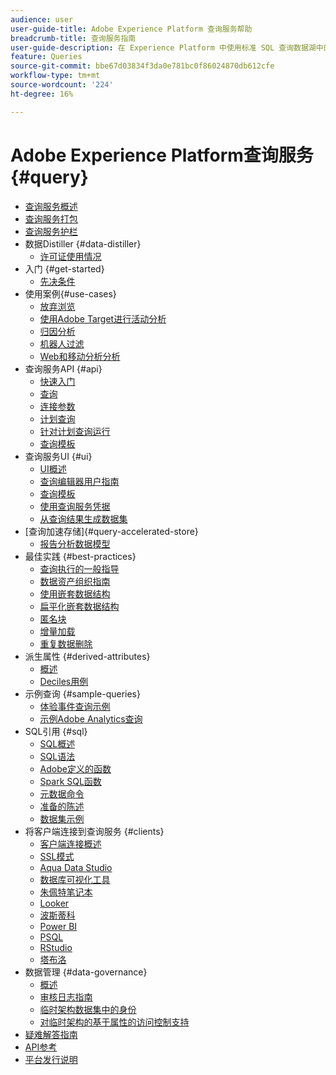 ```yaml
---
audience: user
user-guide-title: Adobe Experience Platform 查询服务帮助
breadcrumb-title: 查询服务指南
user-guide-description: 在 Experience Platform 中使用标准 SQL 查询数据湖中的数据。
feature: Queries
source-git-commit: bbe67d03834f3da0e781bc0f86024870db612cfe
workflow-type: tm+mt
source-wordcount: '224'
ht-degree: 16%

---
```



# Adobe Experience Platform查询服务 {#query}

- [查询服务概述](home.md)
- [查询服务打包](packages.md)
- [查询服务护栏](guardrails.md)
- 数据Distiller {#data-distiller}
   - [许可证使用情况](data-distiller/licence-usage.md)
- 入门 {#get-started}
   - [先决条件](get-started/prerequisites.md)
- 使用案例{#use-cases}
   - [放弃浏览](use-cases/abandoned-browse.md)
   - [使用Adobe Target进行活动分析](use-cases/activity-analysis-with-adobe-target.md)
   - [归因分析](use-cases/attribution-analysis.md)
   - [机器人过滤](use-cases/bot-filtering.md)
   - [Web和移动分析分析](use-cases/analytics-insights.md)
- 查询服务API {#api}
   - [快速入门](api/getting-started.md)
   - [查询](api/queries.md)
   - [连接参数](api/connection-parameters.md)
   - [计划查询](api/scheduled-queries.md)
   - [针对计划查询运行](api/runs-scheduled-queries.md)
   - [查询模板](api/query-templates.md)
- 查询服务UI {#ui}
   - [UI概述](ui/overview.md)
   - [查询编辑器用户指南](ui/user-guide.md)
   - [查询模板](ui/query-templates.md)
   - [使用查询服务凭据](ui/credentials.md)
   - [从查询结果生成数据集](ui/create-datasets.md)
- [查询加速存储]{#query-accelerated-store}
   - [报告分析数据模型](query-accelerated-store/reporting-insights-data-model.md)
- 最佳实践 {#best-practices}
   - [查询执行的一般指导](best-practices/writing-queries.md)
   - [数据资产组织指南](./best-practices/organize-data-assets.md)
   - [使用嵌套数据结构](best-practices/nested-data-structures.md)
   - [扁平化嵌套数据结构](best-practices/flatten-nested-data.md)
   - [匿名块](best-practices/anonymous-block.md)
   - [增量加载](best-practices/incremental-load.md)
   - [重复数据删除](best-practices/deduplication.md)
- 派生属性 {#derived-attributes}
   - [概述](derived-attributes/overview.md)
   - [Deciles用例](derived-attributes/deciles-use-case.md)
- 示例查询 {#sample-queries}
   - [体验事件查询示例](sample-queries/experience-event.md)
   - [示例Adobe Analytics查询](sample-queries/adobe-analytics.md)
- SQL引用 {#sql}
   - [SQL概述](sql/overview.md)
   - [SQL语法](sql/syntax.md)
   - [Adobe定义的函数](sql/adobe-defined-functions.md)
   - [Spark SQL函数](sql/spark-sql-functions.md)
   - [元数据命令](sql/metadata.md)
   - [准备的陈述](sql/prepared-statements.md)
   - [数据集示例](sql/dataset-samples.md)
- 将客户端连接到查询服务 {#clients}
   - [客户端连接概述](clients/overview.md)
   - [SSL模式](./clients/ssl-modes.md)
   - [Aqua Data Studio](clients/aqua-data-studio.md)
   - [数据库可视化工具](./clients/dbvisulaizer.md)
   - [朱佩特笔记本](clients//jupyter-notebook.md)
   - [Looker](clients/looker.md)
   - [波斯蒂科](clients/postico.md)
   - [Power BI](clients/power-bi.md)
   - [PSQL](clients/psql.md)
   - [RStudio](clients/rstudio.md)
   - [塔布洛](clients/tableau.md)
- 数据管理 {#data-governance}
   - [概述](data-governance/overview.md)
   - [审核日志指南](data-governance/audit-log-guide.md)
   - [临时架构数据集中的身份](data-governance/ad-hoc-schema-identities.md)
   - [对临时架构的基于属性的访问控制支持](./data-governance/ad-hoc-schema-labels.md)
- [疑难解答指南](troubleshooting-guide.md)
- [API参考](https://www.adobe.io/experience-platform-apis/references/query-service/)
- [平台发行说明](https://www.adobe.com/go/platform-release-notes-en)